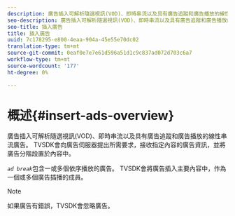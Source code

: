 ```yaml
---
description: 廣告插入可解析隨選視訊(VOD)、即時串流以及具有廣告追蹤和廣告播放的線性串流廣告。 TVSDK會向廣告伺服器提出所需要求，接收指定內容的廣告資訊，並將廣告分階段置於內容中。
seo-description: 廣告插入可解析隨選視訊(VOD)、即時串流以及具有廣告追蹤和廣告播放的線性串流廣告。 TVSDK會向廣告伺服器提出所需要求，接收指定內容的廣告資訊，並將廣告分階段置於內容中。
seo-title: 插入廣告
title: 插入廣告
uuid: 7c178295-e800-4eaa-904a-45e55e70dc02
translation-type: tm+mt
source-git-commit: 0eaf0e7e7e61d596a51d1c9c837ad072d703c6a7
workflow-type: tm+mt
source-wordcount: '177'
ht-degree: 0%

---
```



# 概述{#insert-ads-overview}

廣告插入可解析隨選視訊(VOD)、即時串流以及具有廣告追蹤和廣告播放的線性串流廣告。 TVSDK會向廣告伺服器提出所需要求，接收指定內容的廣告資訊，並將廣告分階段置於內容中。

*`ad break`*&#x200B;包含一或多個依序播放的廣告。 TVSDK會將廣告插入主要內容中，作為一個或多個廣告插播的成員。

>[!NOTE]
>
>如果廣告有錯誤，TVSDK會忽略廣告。